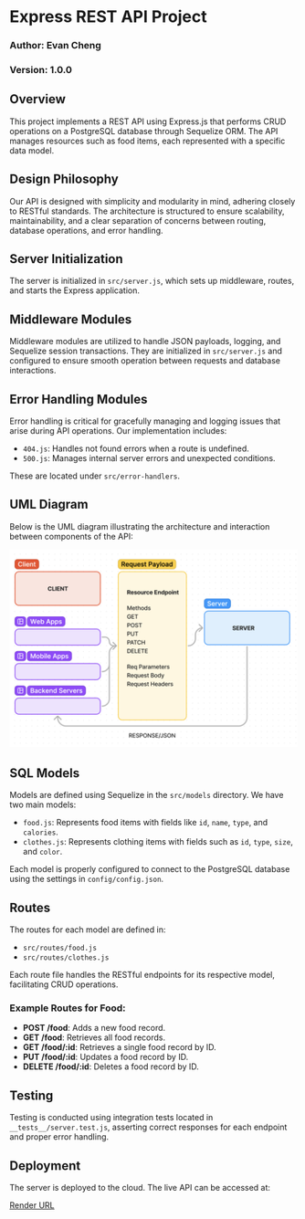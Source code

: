 # Express REST API Project
### Author: Evan Cheng
### Version: 1.0.0
## Overview

This project implements a REST API using Express.js that performs CRUD operations on a PostgreSQL database through Sequelize ORM. The API manages resources such as food items, each represented with a specific data model.

## Design Philosophy

Our API is designed with simplicity and modularity in mind, adhering closely to RESTful standards. The architecture is structured to ensure scalability, maintainability, and a clear separation of concerns between routing, database operations, and error handling.

## Server Initialization

The server is initialized in `src/server.js`, which sets up middleware, routes, and starts the Express application.

## Middleware Modules

Middleware modules are utilized to handle JSON payloads, logging, and Sequelize session transactions. They are initialized in `src/server.js` and configured to ensure smooth operation between requests and database interactions.

## Error Handling Modules

Error handling is critical for gracefully managing and logging issues that arise during API operations. Our implementation includes:

- `404.js`: Handles not found errors when a route is undefined.
- `500.js`: Manages internal server errors and unexpected conditions.

These are located under `src/error-handlers`.

## UML Diagram

Below is the UML diagram illustrating the architecture and interaction between components of the API:

![UML](./UML.png)
## SQL Models

Models are defined using Sequelize in the `src/models` directory. We have two main models:

- `food.js`: Represents food items with fields like `id`, `name`, `type`, and `calories`.
- `clothes.js`: Represents clothing items with fields such as `id`, `type`, `size`, and `color`.

Each model is properly configured to connect to the PostgreSQL database using the settings in `config/config.json`.

## Routes

The routes for each model are defined in:

- `src/routes/food.js`
- `src/routes/clothes.js`

Each route file handles the RESTful endpoints for its respective model, facilitating CRUD operations.

### Example Routes for Food:

- **POST /food**: Adds a new food record.
- **GET /food**: Retrieves all food records.
- **GET /food/:id**: Retrieves a single food record by ID.
- **PUT /food/:id**: Updates a food record by ID.
- **DELETE /food/:id**: Deletes a food record by ID.

## Testing

Testing is conducted using integration tests located in `__tests__/server.test.js`, asserting correct responses for each endpoint and proper error handling.

## Deployment

The server is deployed to the cloud. The live API can be accessed at:

[Render URL](postgres://evancheng:oW0au80BHy8ZUsos3GrBQahMJdP4fdfB@dpg-copasr4f7o1s73c8ukk0-a.oregon-postgres.render.com/api_server_db_ek8r)
